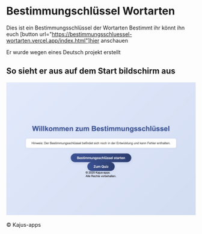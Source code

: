 # Bestimmungschlüssel Wortarten
Dies ist ein Bestimmungsschlüssel der Wortarten Bestimmt ihr könnt ihn 
euch [button url="https://bestimmungsschluessel-wortarten.vercel.app/index.html"]hier anschauen 

Er wurde wegen eines Deutsch projekt erstellt 

  ## So sieht er aus auf dem Start bildschirm aus
  ![Alt-Text für das Bild](IMGvomStart.jpeg)

&copy; Kajus-apps
